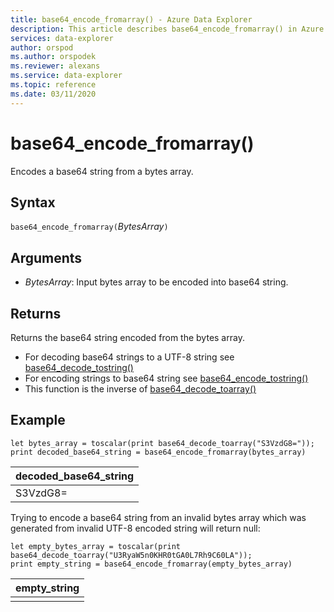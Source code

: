 ```yaml
---
title: base64_encode_fromarray() - Azure Data Explorer
description: This article describes base64_encode_fromarray() in Azure Data Explorer.
services: data-explorer
author: orspod
ms.author: orspodek
ms.reviewer: alexans
ms.service: data-explorer
ms.topic: reference
ms.date: 03/11/2020
---
```

# base64_encode_fromarray()

Encodes a base64 string from a bytes array.

## Syntax

`base64_encode_fromarray(`*BytesArray*`)`

## Arguments

* *BytesArray*: Input bytes array to be encoded into base64 string.

## Returns

Returns the base64 string encoded from the bytes array.

* For decoding base64 strings to a UTF-8 string see [base64_decode_tostring()](base64_decode_tostringfunction.md)
* For encoding strings to base64 string see [base64_encode_tostring()](base64_encode_tostringfunction.md)
* This function is the inverse of [base64_decode_toarray()](base64_decode_toarrayfunction.md)

## Example

<!-- csl: https://help.apl.windows.net/Samples -->
```apl
let bytes_array = toscalar(print base64_decode_toarray("S3VzdG8="));
print decoded_base64_string = base64_encode_fromarray(bytes_array)
```

|decoded_base64_string|
|---|
|S3VzdG8=|


Trying to encode a base64 string from an invalid bytes array which was generated from invalid UTF-8 encoded string will return null:

<!-- csl: https://help.apl.windows.net/Samples -->
```apl
let empty_bytes_array = toscalar(print base64_decode_toarray("U3RyaW5n0KHR0tGA0L7Rh9C60LA"));
print empty_string = base64_encode_fromarray(empty_bytes_array)
```

|empty_string|
|---|
||
